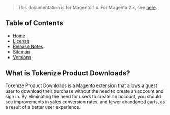 <blockquote class="important">This documentation is for Magento 1.x. For Magento 2.x, see <a href="https://nickolasburr.github.io/docs/magento/extensions/2.x/tokenizeproductdownloads/latest/">here</a>.</blockquote>

## Table of Contents

- [Home](https://nickolasburr.github.io/docs/magento/extensions/1.x/tokenizeproductdownloads/latest/)
- [License](https://nickolasburr.github.io/docs/magento/extensions/1.x/tokenizeproductdownloads/LICENSE.txt)
- [Release Notes](https://nickolasburr.github.io/docs/magento/extensions/1.x/tokenizeproductdownloads/RELEASE_NOTES.txt)
- [Sitemap](https://nickolasburr.github.io/docs/magento/extensions/1.x/tokenizeproductdownloads/latest/sitemap.xml)
- [Versions](https://nickolasburr.github.io/docs/magento/extensions/1.x/tokenizeproductdownloads/)

## What is Tokenize Product Downloads?

Tokenize Product Downloads is a Magento extension that allows a guest user to download their purchase without the need to create an account and sign in.
By eliminating the need for users to create an account, you should see improvements in sales conversion rates, and fewer abandoned carts, as a result of a
better user experience.
